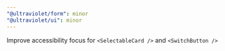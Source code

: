 ```yaml
---
"@ultraviolet/form": minor
"@ultraviolet/ui": minor
---
```


Improve accessibility focus for `<SelectableCard />` and `<SwitchButton />`
